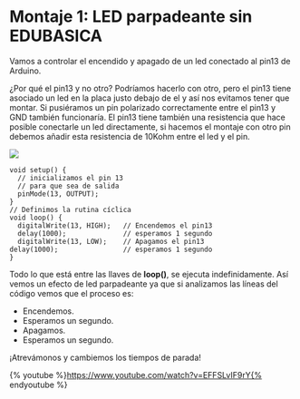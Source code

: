
# Montaje 1: LED parpadeante sin EDUBASICA

Vamos a controlar el encendido y apagado de un led conectado al pin13 de Arduino. 

¿Por qué el pin13 y no otro? Podríamos hacerlo con otro, pero el pin13 tiene asociado un led en la placa justo debajo de el y así nos evitamos tener que montar. Si pusiéramos un pin polarizado correctamente entre el pin13 y GND también funcionaría. El pin13 tiene también una resistencia que hace posible conectarle un led directamente, si hacemos el montaje con otro pin debemos añadir esta resistencia de 10Kohm entre el led y el pin.

![](img/Captura_de_pantalla_2015-05-19_a_las_11.31.53.png)

```cpp+lineNumbers:true
void setup() {                
  // inicializamos el pin 13 
  // para que sea de salida
  pinMode(13, OUTPUT);     
}
// Definimos la rutina cíclica
void loop() {
  digitalWrite(13, HIGH);   // Encendemos el pin13
  delay(1000);              // esperamos 1 segundo
  digitalWrite(13, LOW);    // Apagamos el pin13  
delay(1000);                // esperamos 1 segundo
}
```

Todo lo que está entre las llaves de **loop()**, se ejecuta indefinidamente. Así vemos un efecto de led parpadeante ya que si analizamos las líneas del código vemos que el proceso es:

- Encendemos.
- Esperamos un segundo.
- Apagamos.
- Esperamos un segundo.  

¡Atrevámonos y cambiemos los tiempos de parada!

{% youtube %}https://www.youtube.com/watch?v=EFFSLvIF9rY{% endyoutube %}




